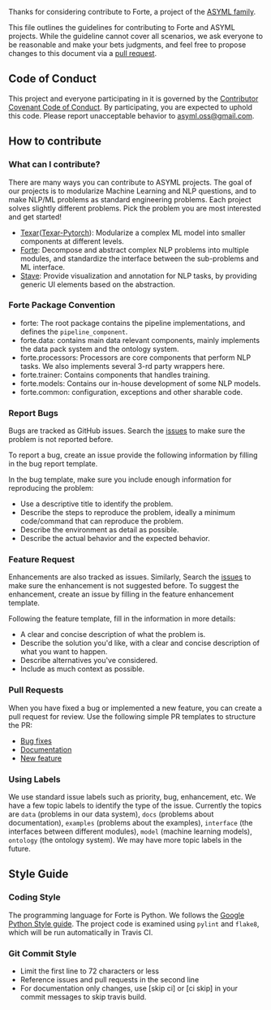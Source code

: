 Thanks for considering contribute to Forte, a project of the [ASYML family](https://asyml.io/).

This file outlines the guidelines for contributing to Forte and ASYML projects. While the guideline cannot cover all scenarios, we ask everyone to be reasonable and make your bets judgments, and feel free to propose changes to this document via a [pull request](https://github.com/asyml/forte/pulls).

## Code of Conduct

This project and everyone participating in it is governed by the [Contributor Covenant Code of Conduct](CODE_OF_CONDUCT.md). By participating, you are expected to uphold this code. Please report unacceptable behavior to [asyml.oss@gmail.com](mailto:asyml.oss@gmail.com.).

## How to contribute

### What can I contribute?
There are many ways you can contribute to ASYML projects. The goal of our projects is to modularize Machine Learning and NLP questions, and to make NLP/ML problems as standard engineering problems. Each project solves slightly different problems. Pick the problem you are most interested and get started!

* [Texar](github.com/asyml/texar-pytorch)([Texar-Pytorch](github.com/asyml/texar)): Modularize a complex ML model into smaller components at different levels.
* [Forte](github.com/asyml/forte): Decompose and abstract complex NLP problems into multiple modules, and standardize the interface between the sub-problems and ML interface.
* [Stave](github.com/asyml/stave): Provide visualization and annotation for NLP tasks, by providing generic UI elements based on the abstraction.

### Forte Package Convention
* forte: The root package contains the pipeline implementations, and defines the `pipeline_component`.
* forte.data: contains main data relevant components, mainly implements the data pack system and the ontology system.
* forte.processors: Processors are core components that perform NLP tasks. We also implements several 3-rd party wrappers here.
* forte.trainer: Contains components that handles training.
* forte.models: Contains our in-house development of some NLP models.
* forte.common: configuration, exceptions and other sharable code.

### Report Bugs
Bugs are tracked as GitHub issues. Search the [issues](https://github.com/asyml/forte/issues) to make sure the problem is not reported before.

To report a bug, create an issue provide the following information by filling in the bug report template.

In the bug template, make sure you include enough information for reproducing the problem:
* Use a descriptive title to identify the problem.
* Describe the steps to reproduce the problem, ideally a minimum code/command that can reproduce the problem.
* Describe the environment as detail as possible.
* Describe the actual behavior and the expected behavior.

### Feature Request
Enhancements are also tracked as issues. Similarly, Search the [issues](https://github.com/asyml/forte/issues) to make sure the enhancement is not suggested before. To suggest the enhancement, create an issue by filling in the feature enhancement template.

Following the feature template, fill in the information in more details:
* A clear and concise description of what the problem is. 
* Describe the solution you'd like, with a clear and concise description of what you want to happen.
* Describe alternatives you've considered.
* Include as much context as possible.

### Pull Requests
When you have fixed a bug or implemented a new feature, you can create a pull request for review. Use the following simple PR templates to structure the PR:

* [Bug fixes](https://github.com/asyml/forte/blob/master/.github/PULL_REQUEST_TEMPLATE/bug_fix.md)
* [Documentation](https://github.com/asyml/forte/blob/master/.github/PULL_REQUEST_TEMPLATE/doc_fix.md)
* [New feature](https://github.com/asyml/forte/blob/master/.github/PULL_REQUEST_TEMPLATE/new_feature.md)

### Using Labels
We use standard issue labels such as priority, bug, enhancement, etc. We have a few topic labels to identify the type of the issue. Currently the topics are `data` (problems in our data system), `docs` (problems about documentation), `examples` (problems about the examples), `interface` (the interfaces between different modules), `model` (machine learning models), `ontology` (the ontology system). We may have more topic labels in the future.

## Style Guide

### Coding Style
The programming language for Forte is Python. We follows the [Google Python Style guide](http://google.github.io/styleguide/pyguide.html). The project code is examined using `pylint` and `flake8`, which will be run automatically in Travis CI.

### Git Commit Style
* Limit the first line to 72 characters or less
* Reference issues and pull requests in the second line
* For documentation only changes, use [skip ci] or [ci skip] in your commit messages to skip travis build.